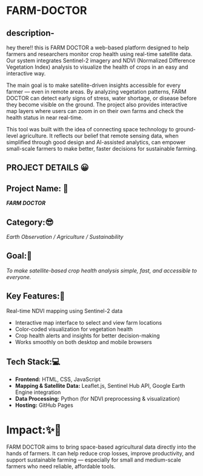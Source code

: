 # FARM-DOCTOR

## description- 
hey there!! this is FARM DOCTOR a web-based platform designed to help farmers and researchers monitor crop health using real-time satellite data. Our system integrates Sentinel-2 imagery and NDVI (Normalized Difference Vegetation Index) analysis to visualize the health of crops in an easy and interactive way.

The main goal is to make satellite-driven insights accessible for every farmer — even in remote areas. By analyzing vegetation patterns, FARM DOCTOR can detect early signs of stress, water shortage, or disease before they become visible on the ground. The project also provides interactive map layers where users can zoom in on their own farms and check the health status in near real-time.

This tool was built with the idea of connecting space technology to ground-level agriculture. It reflects our belief that remote sensing data, when simplified through good design and AI-assisted analytics, can empower small-scale farmers to make better, faster decisions for sustainable farming.

## PROJECT DETAILS 😀
## Project Name: 🥰

_**FARM DOCTOR**_

## Category:😎

*Earth Observation / Agriculture / Sustainability*

## Goal:🤠

*To make satellite-based crop health analysis simple, fast, and accessible to everyone.*

## Key Features:🤔

Real-time NDVI mapping using Sentinel-2 data
* Interactive map interface to select and view farm locations
* Color-coded visualization for vegetation health
* Crop health alerts and insights for better decision-making
* Works smoothly on both desktop and mobile browsers

## Tech Stack:💻

* **Frontend:** HTML, CSS, JavaScript
* **Mapping & Satellite Data:** Leaflet.js, Sentinel Hub API, Google Earth Engine integration
* **Data Processing:** Python (for NDVI preprocessing & visualization)
* **Hosting:** GitHub Pages
  
# Impact:✨🎉

FARM DOCTOR aims to bring space-based agricultural data directly into the hands of farmers. It can help reduce crop losses, improve productivity, and support sustainable farming — especially for small and medium-scale farmers who need reliable, affordable tools.
